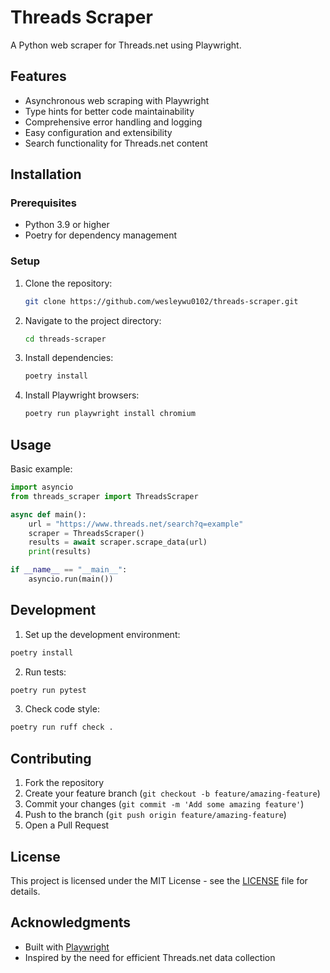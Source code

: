 # Threads Scraper

A Python web scraper for Threads.net using Playwright.

## Features

- Asynchronous web scraping with Playwright
- Type hints for better code maintainability
- Comprehensive error handling and logging
- Easy configuration and extensibility
- Search functionality for Threads.net content

## Installation

### Prerequisites
- Python 3.9 or higher
- Poetry for dependency management

### Setup
1. Clone the repository:
   ```bash
   git clone https://github.com/wesleywu0102/threads-scraper.git
   ```
2. Navigate to the project directory:
   ```bash
   cd threads-scraper
   ```
3. Install dependencies:
   ```bash
   poetry install
   ```
4. Install Playwright browsers:
   ```bash
   poetry run playwright install chromium
   ``` 

## Usage

Basic example:

```python
import asyncio
from threads_scraper import ThreadsScraper

async def main():
    url = "https://www.threads.net/search?q=example"
    scraper = ThreadsScraper()
    results = await scraper.scrape_data(url)
    print(results)

if __name__ == "__main__":
    asyncio.run(main())
```

## Development

1. Set up the development environment:
```bash
poetry install
```

2. Run tests:
```bash
poetry run pytest
```

3. Check code style:
```bash
poetry run ruff check .
```

## Contributing

1. Fork the repository
2. Create your feature branch (`git checkout -b feature/amazing-feature`)
3. Commit your changes (`git commit -m 'Add some amazing feature'`)
4. Push to the branch (`git push origin feature/amazing-feature`)
5. Open a Pull Request

## License

This project is licensed under the MIT License - see the [LICENSE](LICENSE) file for details.

## Acknowledgments

- Built with [Playwright](https://playwright.dev/)
- Inspired by the need for efficient Threads.net data collection 
